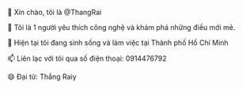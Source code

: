 👋 Xin chào, tôi là @ThangRai

👀 Tôi là 1 người yêu thích công nghệ và khám phá những điều mới mẻ.

🌱 Hiện tại tôi đang sinh sống và làm việc tại Thành phố Hồ Chí Minh

📫 Liên lạc với tôi qua số điện thoại: 0914476792

😄 Đại từ: Thắng Raiy
